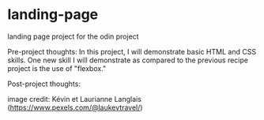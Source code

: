# landing-page
landing page project for the odin project

Pre-project thoughts:
In this project, I will demonstrate basic HTML and CSS skills. One new skill I will demonstrate as compared to the previous recipe project is the use of "flexbox."

Post-project thoughts:


image credit: Kévin et Laurianne Langlais (https://www.pexels.com/@laukevtravel/)

